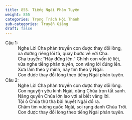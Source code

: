 ```yaml
---
title: 855. Tiếng Ngài Phán Tuyên
weight: 855
categories: Trọng Trách Hội Thánh
sub-categories: Truyền Giảng
draft: false
---
```

<dl><dt>Câu 1:</dt><dd data-verse="1">Nghe Lời Cha phán truyền con được thay đổi lòng, <br/>xa đường riêng lối tà, quay bước về với Cha. <br/>Cha truyền: “Hãy đứng lên.” Chính con vốn tê liệt, <br/>vừa nghe tiếng phán tuyên, con vâng lời đứng lên. <br/>Xưa làm theo ý mình, nay tìm theo ý Ngài. <br/>Con được thay đổi lòng theo tiếng Ngài phán tuyên. </dd><dt>Câu 2:</dt><dd data-verse="2">Nghe Lời Cha phán truyền con được thay đổi lòng. <br/>Con nguyện yêu kính Ngài, dâng Chúa trọn tất sanh. <br/>Năng quyền Chúa lớn lao với ai biết vâng lời. <br/>Tội ô Chúa thứ tha bởi huyết Ngài đổ ra. <br/>Chăm tìm vương quốc Ngài, soi rạng danh Chúa Trời. <br/>Con được thay đổi lòng theo tiếng Ngài phán tuyên. </dd></dl>
